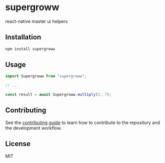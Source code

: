 # supergroww

react-native master ui helpers

## Installation

```sh
npm install supergroww
```

## Usage

```js
import Supergroww from "supergroww";

// ...

const result = await Supergroww.multiply(3, 7);
```

## Contributing

See the [contributing guide](CONTRIBUTING.md) to learn how to contribute to the repository and the development workflow.

## License

MIT
